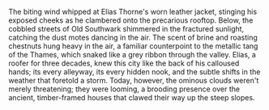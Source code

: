 The biting wind whipped at Elias Thorne's worn leather jacket, stinging his exposed cheeks as he clambered onto the precarious rooftop.  Below, the cobbled streets of  Old Southwark shimmered in the fractured sunlight, catching the dust motes dancing in the air.  The scent of brine and roasting chestnuts hung heavy in the air, a familiar counterpoint to the metallic tang of the Thames, which snaked like a grey ribbon through the valley.  Elias, a roofer for three decades, knew this city like the back of his calloused hands; its every alleyway, its every hidden nook, and the subtle shifts in the weather that foretold a storm.  Today, however, the ominous clouds weren't merely threatening; they were looming, a brooding presence over the ancient, timber-framed houses that clawed their way up the steep slopes.
